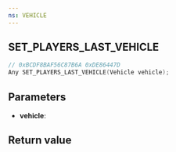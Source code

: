 ```yaml
---
ns: VEHICLE
---
```

## SET_PLAYERS_LAST_VEHICLE

```c
// 0xBCDF8BAF56C87B6A 0xDE86447D
Any SET_PLAYERS_LAST_VEHICLE(Vehicle vehicle);
```


## Parameters
* **vehicle**: 

## Return value
